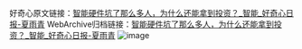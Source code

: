 好奇心原文链接：[智能硬件坑了那么多人，为什么还能拿到投资？_智能_好奇心日报-夏雨青](https://www.qdaily.com/articles/2066.html)
WebArchive归档链接：[智能硬件坑了那么多人，为什么还能拿到投资？_智能_好奇心日报-夏雨青](http://web.archive.org/web/20190623150815/https://www.qdaily.com/articles/2066.html)
![image](http://ww3.sinaimg.cn/large/007d5XDpgy1g3vbu11mt2j30u03m87wh)